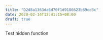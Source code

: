 ```yaml
---
title: "D2d8a1363da6d70f1d9186623b89cd3c"
date: 2020-02-14T12:41:15+08:00
draft: true
---
```


Test hidden function
